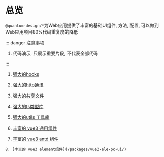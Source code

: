 # 总览

`@quantum-design/*`为Web应用提供了丰富的基础UI组件, 方法, 配置, 可以做到Web应用项目80%代码重复度的降低

::: danger 注意事项

1. 代码演示, 只展示重要片段, 不代表全部代码

:::

1. [强大的hooks](/packages/hooks/)

2. [强大的http通讯](/packages/http/)

3. [强大的共享文件](/packages/shared/)

4. [强大的ts类型库](/packages/types/)

5. [强大的utils 工具库](/packages/utils/)

6. [丰富的 vue3 通用组件](/packages/vue3-pc-ui/)

7. [丰富的 vue3 antd 组件](/packages/vue3-antd-pc-ui/)

`8. [丰富的 vue3 element组件](/packages/vue3-ele-pc-ui/)`


